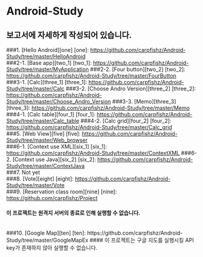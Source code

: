 # Android-Study

## 보고서에 자세하게 작성되어 있습니다.

###1. [Hello Android][one]
[one]: https://github.com/carpfishz/Android-Study/tree/master/HelloAndroid
<br />
###2-1. [Base app][two_1]
[two_1]: https://github.com/carpfishz/Android-Study/tree/master/MyApplication
###2-2. [Four button][two_2]
[two_2]: https://github.com/carpfishz/Android-Study/tree/master/FourButton
<br />
###3-1. [Calc][three_1]
[three_1]: https://github.com/carpfishz/Android-Study/tree/master/Calc
###3-2. [Choose Andro Version][three_2]
[three_2]: https://github.com/carpfishz/Android-Study/tree/master/Choose_Andro_Version
###3-3. [Memo][three_3]
[three_3]: https://github.com/carpfishz/Android-Study/tree/master/Memo
<br />
###4-1. [Calc table][four_1]
[four_1]: https://github.com/carpfishz/Android-Study/tree/master/Calc_table
###4-2. [Calc grid][four_2]
[four_2]: https://github.com/carpfishz/Android-Study/tree/master/Calc_grid
<br />
###5. [Web View][five]
[five]: https://github.com/carpfishz/Android-Study/tree/master/Web_browser
<br />
###6-1. [Context use XML][six_1]
[six_1]: https://github.com/carpfishz/Android-Study/tree/master/ContextXML
###6-2. [Context use Java][six_2]
[six_2]: https://github.com/carpfishz/Android-Study/tree/master/ContextJava
<br />
###7. Not yet
<br />
###8. [Vote][eight]
[eight]: https://github.com/carpfishz/Android-Study/tree/master/Vote
<br />
###9. [Reservation class room][nine]
[nine]: https://github.com/carpfishz/Project
#### 이 프로젝트는 원격지 서버의 종료로 인해 실행할 수 없습니다.
<br />
###10. [Google Map][ten]
[ten]: https://github.com/carpfishz/Android-Study/tree/master/GoogleMapEx
#### 이 프로젝트는 구글 지도를 실행시킬 API key가 존재하지 않아 실행할 수 없습니다.
